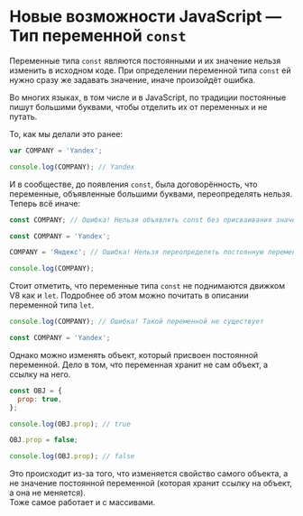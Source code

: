 # Новые возможности JavaScript — Тип переменной `const`

Переменные типа `const` являются постоянными и их значение нельзя изменить в исходном коде.
При определении переменной типа `const` ей нужно сразу же задавать значение, иначе произойдёт ошибка.

Во многих языках, в том числе и в JavaScript, по традиции постоянные пишут большими буквами,
чтобы отделить их от переменных и не путать.

То, как мы делали это ранее:

```javascript
var COMPANY = 'Yandex';

console.log(COMPANY); // Yandex
```

И в сообществе, до появления `const`, была договорённость, что переменные, объявленные большими буквами,
переопределять нельзя.  
Теперь всё иначе:

```javascript
const COMPANY; // Ошибка! Нельзя объявлять const без присваивания значения
```

```javascript
const COMPANY = 'Yandex';

COMPANY = 'Яндекс'; // Ошибка! Нельзя переопределять постоянную переменную

console.log(COMPANY);
```

Стоит отметить, что переменные типа `const` не поднимаются движком V8 как и `let`.
Подробнее об этом можно почитать в описании переменной типа `let`.

```javascript
console.log(COMPANY); // Ошибка! Такой переменной не существует

const COMPANY = 'Yandex';
```

Однако можно изменять объект, который присвоен постоянной переменной. Дело в том,
что переменная хранит не сам объект, а ссылку на него.

```javascript
const OBJ = {
  prop: true,
};

console.log(OBJ.prop); // true

OBJ.prop = false;

console.log(OBJ.prop); // false
```

Это происходит из-за того, что изменяется свойство самого объекта, а не значение постоянной переменной
(которая хранит ссылку на объект, а она не меняется).  
Тоже самое работает и с массивами.
